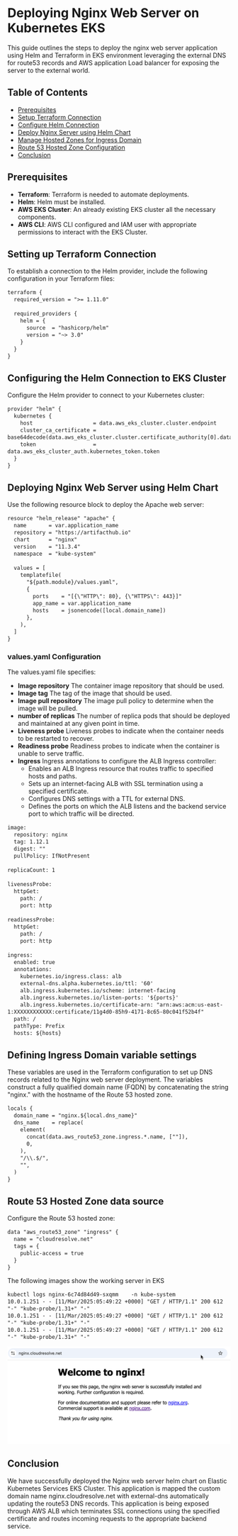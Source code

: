 # Deploying Nginx Web Server on Kubernetes EKS

This guide outlines the steps to deploy the nginx web server application using Helm and Terraform in EKS environment leveraging the external DNS for route53 records and AWS application Load balancer for exposing the server to the external world.

## Table of Contents
- [Prerequisites](#prerequisites)
- [Setup Terraform Connection](#setup-terraform-connection)
- [Configure Helm Connection](#configure-helm-connection)
- [Deploy Nginx Server using Helm Chart](#deploy-apache-web-server-using-helm-chart)
- [Manage Hosted Zones for Ingress Domain](#manage-hosted-zones-for-ingress-domain)
- [Route 53 Hosted Zone Configuration](#route-53-hosted-zone-configuration)
- [Conclusion](#conclusion)

## Prerequisites

- **Terraform**: Terraform is needed to automate deployments.
- **Helm**: Helm must be installed.
- **AWS EKS Cluster**: An already existing EKS cluster all the necessary components.
- **AWS CLI**: AWS CLI configured and IAM user with appropriate permissions to interact with the EKS Cluster.

## Setting up Terraform Connection

To establish a connection to the Helm provider, include the following configuration in your Terraform files:

```hcl
terraform {
  required_version = ">= 1.11.0"

  required_providers {
    helm = {
      source  = "hashicorp/helm"
      version = "~> 3.0"
    }
  }
}
```
## Configuring the Helm Connection to EKS Cluster
Configure the Helm provider to connect to your Kubernetes cluster:
```hcl
provider "helm" {
  kubernetes {
    host                   = data.aws_eks_cluster.cluster.endpoint
    cluster_ca_certificate = base64decode(data.aws_eks_cluster.cluster.certificate_authority[0].data)
    token                  = data.aws_eks_cluster_auth.kubernetes_token.token
  }
}
```
## Deploying Nginx Web Server using Helm Chart
Use the following resource block to deploy the Apache web server:
```hcl
resource "helm_release" "apache" {
  name       = var.application_name
  repository = "https://artifacthub.io"
  chart      = "nginx"
  version    = "11.3.4"
  namespace  = "kube-system"

  values = [
    templatefile(
      "${path.module}/values.yaml",
      {
        ports    = "[{\"HTTP\": 80}, {\"HTTPS\": 443}]"
        app_name = var.application_name
        hosts    = jsonencode([local.domain_name])
      },
    ),
  ]
}
```
### values.yaml Configuration
The values.yaml file specifies:

- **Image repository** The container image repository that should be used.
- **Image tag** The tag of the image that should be used.
- **Image pull repository** The image pull policy to determine when the image will be pulled.
- **number of replicas** The number of replica pods that should be deployed and maintained at any given point in time.
- **Liveness probe** Liveness probes to indicate when the container needs to be restarted to recover.
- **Readiness probe** Readiness probes to indicate when the container is unable to serve traffic.
- **Ingress** Ingress annotations to configure the ALB Ingress controller:
  - Enables an ALB Ingress resource that routes traffic to specified hosts and paths.
  - Sets up an internet-facing ALB with SSL termination using a specified certificate.
  - Configures DNS settings with a TTL for external DNS.
  - Defines the ports on which the ALB listens and the backend service port to which traffic will be directed.

```hcl
image:
  repository: nginx
  tag: 1.12.1
  digest: ""
  pullPolicy: IfNotPresent

replicaCount: 1

livenessProbe:
  httpGet:
    path: /
    port: http

readinessProbe:
  httpGet:
    path: /
    port: http

ingress:
  enabled: true
  annotations:
    kubernetes.io/ingress.class: alb
    external-dns.alpha.kubernetes.io/ttl: '60'
    alb.ingress.kubernetes.io/scheme: internet-facing
    alb.ingress.kubernetes.io/listen-ports: '${ports}'
    alb.ingress.kubernetes.io/certificate-arn: "arn:aws:acm:us-east-1:XXXXXXXXXXXX:certificate/11g4d0-85h9-4171-8c65-80c041f52b4f"
  path: /
  pathType: Prefix
  hosts: ${hosts}
```
## Defining Ingress Domain variable settings
These variables are used in the Terraform configuration to set up DNS records related to the Nginx web server deployment. The variables construct a fully qualified domain name (FQDN) by concatenating the string "nginx." with the hostname of the Route 53 hosted zone.
```hcl
locals {
  domain_name = "nginx.${local.dns_name}"
  dns_name    = replace(
    element(
      concat(data.aws_route53_zone.ingress.*.name, [""]),
      0,
    ),
    "/\\.$/",
    "",
  )
}
```
## Route 53 Hosted Zone data source
Configure the Route 53 hosted zone:
```hcl
data "aws_route53_zone" "ingress" {
  name = "cloudresolve.net"
  tags = {
    public-access = true
  }
}
```
The following images show the working server in EKS

```hcl
kubectl logs nginx-6c74d84d49-sxqmm    -n kube-system
10.0.1.251 - - [11/Mar/2025:05:49:22 +0000] "GET / HTTP/1.1" 200 612 "-" "kube-probe/1.31+" "-"
10.0.1.251 - - [11/Mar/2025:05:49:27 +0000] "GET / HTTP/1.1" 200 612 "-" "kube-probe/1.31+" "-"
10.0.1.251 - - [11/Mar/2025:05:49:27 +0000] "GET / HTTP/1.1" 200 612 "-" "kube-probe/1.31+" "-"
```

![](/img/kubernetes/nginx.png)


## Conclusion
We have successfully deployed the Nginx web server helm chart on Elastic Kubernetes Services EKS Cluster. This application is mapped the custom domain name nginx.cloudresolve.net with external-dns automatically updating the route53 DNS records. This application is being exposed through AWS ALB which terminates SSL connections using the specified certificate and routes incoming requests to the appropriate backend service.
